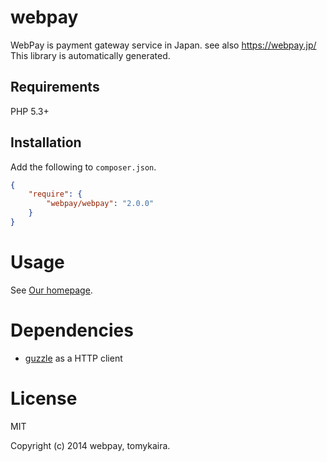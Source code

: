 # webpay

WebPay is payment gateway service in Japan. see also https://webpay.jp/
This library is automatically generated.

## Requirements

PHP 5.3+

## Installation

Add the following to `composer.json`.

```json
{
    "require": {
        "webpay/webpay": "2.0.0"
    }
}
```

# Usage

See [Our homepage](https://webpay.jp).

# Dependencies

- [guzzle](http://docs.guzzlephp.org/en/latest/) as a HTTP client

# License

MIT

Copyright (c) 2014 webpay, tomykaira.

